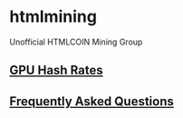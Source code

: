 # htmlmining
Unofficial HTMLCOIN Mining Group

## [GPU Hash Rates](./hashrate/htmlcoin-gpu-hashrates.md)

## [Frequently Asked Questions](./FAQ.md)